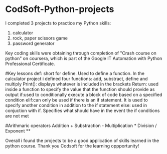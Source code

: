 # CodSoft-Python-projects
I completed 3 projects to practice my Python skills:
1. calculator
2. rock, paper scissors game
3. password generator

Key coding skills were obtaining through completion of "Crash course on python" on coursera, which is part of the Google IT Automation with Python Professional Certificate.

#Key lessons
def: short for define. Used to define a function. In the calculator project i defined four functions: add, substract, define and multiply
Print(): displays whatever is included in the brackets
Return: used inside a function to specify the value that the function should provide as output
if:used to conditionally execute a block of code based on a specified condition
elif:can only be used if there is an if statement. It is used to specify another condition in addition to the if statement
else: used in conjuction with if. Specifies what should have in the event the if conditions are not met

#Arithmaric operators
Addition + 
Substraction -
Multiplication *
Division /
Exponent **

Overall i found the projects to be a good application of skills learned in the python course. 
Thank you Codsoft for the learning oppportunity!
